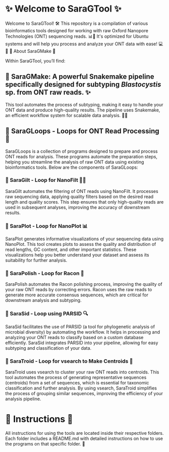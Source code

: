 # ✨ Welcome to SaraGTool ✨

Welcome to SaraGTool! 🛠️ This repository is a compilation of various bioinformatics tools designed for working with raw Oxford Nanopore Technologies (ONT) sequencing reads. 📊🌿 It's optimized for Ubuntu systems and will help you process and analyze your ONT data with ease! 💻🔬
🧬 About SaraGMake 🧬

Within SaraGTool, you’ll find: 

## 🦠 SaraGMake: A powerful Snakemake pipeline specifically designed for subtyping _Blastocystis_ sp. from ONT raw reads. ✨

This tool automates the process of subtyping, making it easy to handle your ONT data and produce high-quality results. The pipeline uses Snakemake, an efficient workflow system for scalable data analysis. 🚀💾

## 🧩 SaraGLoops - Loops for ONT Read Processing 🔄

SaraGLoops is a collection of programs designed to prepare and process ONT reads for analysis. These programs automate the preparation steps, helping you streamline the analysis of raw ONT data using existing bioinformatics tools. Below are the components of SaraGLoops:

### 🔹 SaraGilt - Loop for NanoFilt 🧑‍🔬

SaraGilt automates the filtering of ONT reads using NanoFilt. It processes raw sequencing data, applying quality filters based on the desired read length and quality scores. This step ensures that only high-quality reads are used in subsequent analyses, improving the accuracy of downstream results.

### 🔹 SaraPlot - Loop for NanoPlot 📊

SaraPlot generates informative visualizations of your sequencing data using NanoPlot. This tool creates plots to assess the quality and distribution of read lengths, GC content, and other important statistics. These visualizations help you better understand your dataset and assess its suitability for further analysis.

### 🔹 SaraPolish - Loop for Racon 🧬

SaraPolish automates the Racon polishing process, improving the quality of your raw ONT reads by correcting errors. Racon uses the raw reads to generate more accurate consensus sequences, which are critical for downstream analysis and subtyping.

### 🔹 SaraSid - Loop using PARSID 🔍

SaraSid facilitates the use of PARSID (a tool for phylogenetic analysis of microbial diversity) by automating the workflow. It helps in processing and analyzing your ONT reads to classify based on a custom database efficiently. SaraSid integrates PARSID into your pipeline, allowing for easy subtyping and classification of your data.

### 🔹 SaraTroid - Loop for vsearch to Make Centroids 🔬

SaraTroid uses vsearch to cluster your raw ONT reads into centroids. This tool automates the process of generating representative sequences (centroids) from a set of sequences, which is essential for taxonomic classification and further analysis. By using vsearch, SaraTroid simplifies the process of grouping similar sequences, improving the efficiency of your analysis pipeline.

# 📝 Instructions 📖

All instructions for using the tools are located inside their respective folders. Each folder includes a README.md with detailed instructions on how to use the programs on that specific folder. 📂

